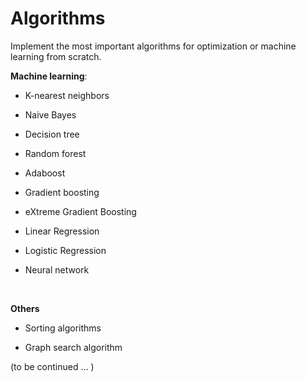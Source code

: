 # Algorithms

Implement the most important algorithms for optimization or machine learning from scratch.

**Machine learning**:

- K-nearest neighbors

- Naive Bayes

- Decision tree

- Random forest

- Adaboost

- Gradient boosting

- eXtreme Gradient Boosting

- Linear Regression

- Logistic Regression

- Neural network

  ​

**Others**

- Sorting algorithms

- Graph search algorithm



(to be continued … )
